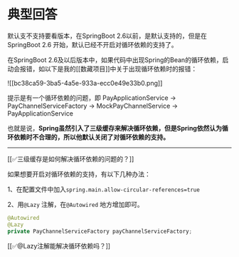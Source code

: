 # 典型回答


默认支不支持要看版本，在SpringBoot 2.6以前，是默认支持的，但是在 SpringBoot 2.6 开始，默认已经不开启对循环依赖的支持了。



在SpringBoot 2.6及以后版本中，如果代码中出现Spring的Bean的循环依赖，启动会报错，如以下是我的[[数藏项目]]中关于出现循环依赖时的报错：



![[bc38ca59-3ba5-4a5e-933a-ecc0e49e33b0.png]]



提示是有一个循环依赖的问题，即 PayApplicationService -> PayChannelServiceFactory -> MockPayChannelService -> PayApplicationService



也就是说，**Spring虽然引入了三级缓存来解决循环依赖，但是Spring依然认为循环依赖时不合理的，所以他默认关闭了对循环依赖的支持。**

****

[[✅三级缓存是如何解决循环依赖的问题的？]]



如果想要开启对循环依赖的支持，有以下几种办法：



1、在配置文件中加入`spring.main.allow-circular-references=true`

2、用`@Lazy` 注解，在`@Autowired` 地方增加即可。



```java
@Autowired
@Lazy
private PayChannelServiceFactory payChannelServiceFactory;
```



[[✅@Lazy注解能解决循环依赖吗？]]

